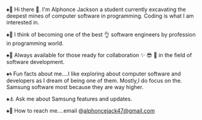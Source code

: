 ♠︎🙋     Hi there 👋. I'm Alphonce Jackson a student currently excavating                   the deepest mines of computer software in programming. Coding is                               what I am interested in.


♠︎🤔    I think of becoming one of the best 👌 software engineers by profession in          programming world.


♠︎🙏    Always available for those ready for collaboration ✨️ 😎 🙌 in the field of         software development. 


♠︎🌀    Fun facts about me....I like exploring about computer software and                 developers       as I dream of being one of them. Mostly,I do focus on the.         Samsung software          most because they are way higher.


♠︎⚓️    Ask me about Samsung features and updates.


♠︎🎲    How to reach me....email @alphoncejack47@gmail.com
